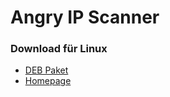 # Angry IP Scanner

### Download für Linux
+ [DEB Paket](https://github.com/angryip/ipscan/releases/download/3.9.1/ipscan_3.9.1_amd64.deb)
+ [Homepage](https://angryip.org/)
